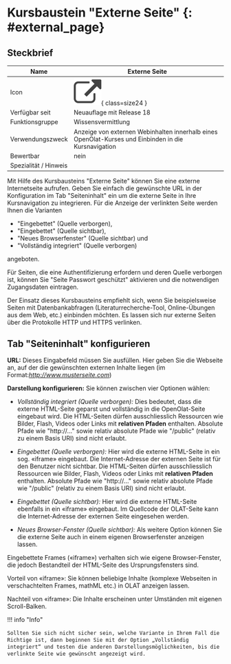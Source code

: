 # Kursbaustein "Externe Seite" {: #external_page}

## Steckbrief

Name | Externe Seite
---------|----------
Icon | ![Externe Seite Icon](assets/external_page.png){ class=size24  }
Verfügbar seit | Neuauflage mit Release 18
Funktionsgruppe | Wissensvermittlung
Verwendungszweck | Anzeige von externen Webinhalten innerhalb eines OpenOlat-Kurses und Einbinden in die Kursnavigation
Bewertbar | nein
Spezialität / Hinweis | 

Mit Hilfe des Kursbausteins "Externe Seite" können Sie eine externe Internetseite aufrufen. Geben Sie einfach die gewünschte URL in der Konfiguration im Tab "Seiteninhalt" ein um die externe Seite in Ihre Kursnavigation zu integrieren. Für die Anzeige der verlinkten Seite werden Ihnen die Varianten

  * "Eingebettet" (Quelle verborgen),
  * "Eingebettet" (Quelle sichtbar),
  * "Neues Browserfenster" (Quelle sichtbar) und
  * "Vollständig integriert" (Quelle verborgen)

angeboten.

Für Seiten, die eine Authentifizierung erfordern und deren Quelle verborgen ist, können Sie "Seite Passwort geschützt" aktivieren und die notwendigen Zugangsdaten eintragen.

Der Einsatz dieses Kursbausteins empfiehlt sich, wenn Sie beispielsweise Seiten mit Datenbankabfragen (Literaturrecherche-Tool, Online-Übungen aus dem Web, etc.) einbinden möchten. Es lassen sich nur externe Seiten über die Protokolle HTTP und HTTPS verlinken.

## Tab "Seiteninhalt" konfigurieren

**URL:** Dieses Eingabefeld müssen Sie ausfüllen. Hier geben Sie die Webseite an, auf der die gewünschten externen Inhalte liegen (im Format:_http://www.musterseite.com_)

**Darstellung konfigurieren:** Sie können zwischen vier Optionen wählen:

*  _Vollständig integriert (Quelle verborgen):_ Dies bedeutet, dass die externe HTML-Seite geparst und vollständig in die OpenOlat-Seite eingebaut wird. Die HTML-Seiten dürfen ausschliesslich Ressourcen wie Bilder, Flash, Videos oder Links mit **relativen Pfaden** enthalten. Absolute Pfade wie "http://..." sowie relativ absolute Pfade wie "/public" (relativ zu einem Basis URI) sind nicht erlaubt.
  
*  _Eingebettet (Quelle verborgen):_ Hier wird die externe HTML-Seite in ein sog. «iframe» eingebaut. Die Internet-Adresse der externen Seite ist für den Benutzer nicht sichtbar. Die HTML-Seiten dürfen ausschliesslich Ressourcen wie Bilder, Flash, Videos oder Links mit **relativen Pfaden** enthalten. Absolute Pfade wie "http://..." sowie relativ absolute Pfade wie "/public" (relativ zu einem Basis URI) sind nicht erlaubt.
  
*  _Eingebettet (Quelle sichtbar):_ Hier wird die externe HTML-Seite ebenfalls in ein «iframe» eingebaut. Im Quellcode der OLAT-Seite kann die Internet-Adresse der externen Seite eingesehen werden.
*  _Neues Browser-Fenster (Quelle sichtbar):_ Als weitere Option können Sie die externe Seite auch in einem eigenen Browserfenster anzeigen lassen.

Eingebettete Frames («iframe») verhalten sich wie eigene Browser-Fenster, die jedoch Bestandteil der HTML-Seite des Ursprungsfensters sind.  

Vorteil von «iframe»: Sie können beliebige Inhalte (komplexe Webseiten in verschachtelten Frames, mathML etc.) in OLAT anzeigen lassen.  

Nachteil von «iframe»: Die Inhalte erscheinen unter Umständen mit eigenen Scroll-Balken.

!!! info "Info"

    Sollten Sie sich nicht sicher sein, welche Variante in Ihrem Fall die Richtige ist, dann beginnen Sie mit der Option „Vollständig integriert“ und testen die anderen Darstellungsmöglichkeiten, bis die verlinkte Seite wie gewünscht angezeigt wird.